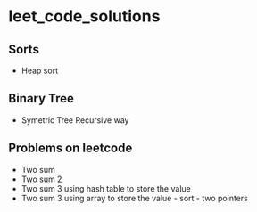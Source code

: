 # leet_code_solutions

## Sorts
- Heap sort

## Binary Tree
- Symetric Tree Recursive way

## Problems on leetcode
- Two sum
- Two sum 2
- Two sum 3 using hash table to store the value
- Two sum 3 using array to store the value - sort - two pointers

